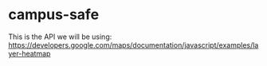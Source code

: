 # campus-safe
This is the API we will be using: https://developers.google.com/maps/documentation/javascript/examples/layer-heatmap
